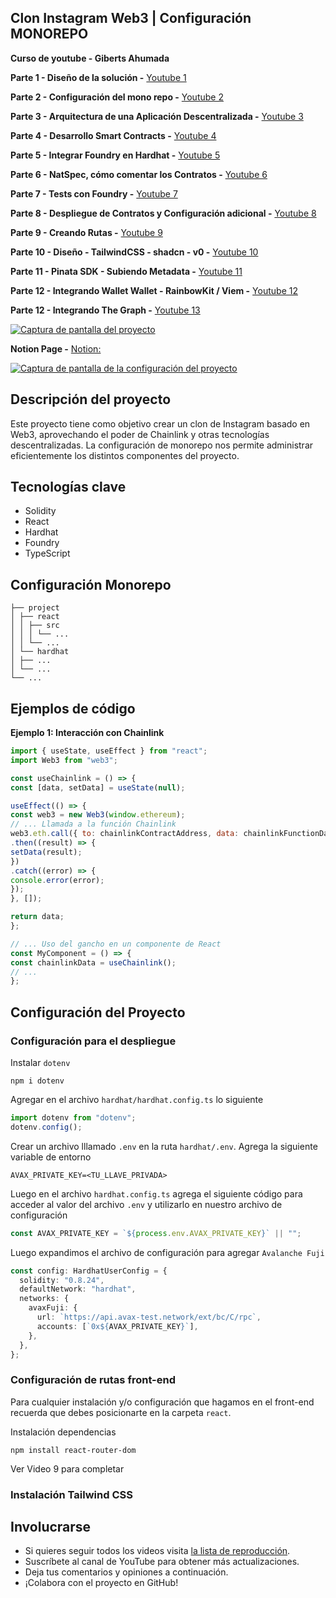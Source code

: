 ## Clon Instagram Web3 | Configuración MONOREPO

**Curso de youtube - Giberts Ahumada**

**Parte 1 - Diseño de la solución -** [Youtube 1 ](https://youtu.be/w23abGly56I)

**Parte 2 - Configuración del mono repo -** [Youtube 2 ](https://www.youtube.com/watch?v=Sd9I7gS_P7k)

**Parte 3 - Arquitectura de una Aplicación Descentralizada -** [Youtube 3 ](https://youtu.be/T9LN89OraLY)

**Parte 4 - Desarrollo Smart Contracts -** [Youtube 4 ](https://youtu.be/exeWVCim-7U)

**Parte 5 - Integrar Foundry en Hardhat -** [Youtube 5 ](https://youtu.be/rVj9nRp36GI)

**Parte 6 - NatSpec, cómo comentar los Contratos -** [Youtube 6 ](https://youtu.be/O_EUT7TIP44)

**Parte 7 - Tests con Foundry -** [Youtube 7 ](https://youtu.be/IHuIcapTmik)

**Parte 8 - Despliegue de Contratos y Configuración adicional -** [Youtube 8 ](https://youtu.be/Fl8DRu9IgGw)

**Parte 9 - Creando Rutas -** [Youtube 9 ](https://youtu.be/EBd7JYbS35g)

**Parte 10 - Diseño - TailwindCSS - shadcn - v0 -** [Youtube 10 ](https://youtu.be/DnuGtF4xziw)

**Parte 11 - Pinata SDK - Subiendo Metadata -** [Youtube 11 ](https://youtu.be/hhkES1fx_7A)

**Parte 12 - Integrando Wallet Wallet - RainbowKit / Viem  -** [Youtube 12 ](https://youtu.be/AZ6QMOIgsTU)

**Parte 12 - Integrando The Graph -** [Youtube 13 ](https://youtu.be/BmA_gskJULU)


[![Captura de pantalla del proyecto](https://github.com/user-attachments/assets/4534758f-3458-4f01-92b8-2bebe4976e63)](https://github.com/user-attachments/assets/4534758f-3458-4f01-92b8-2bebe4976e63)


**Notion Page -** [Notion:](https://feline-tractor-5af.notion.site/Clon-Instagram-Web3-4ef6b1bd5dff4a719a762b93bb8ceb73)

[![Captura de pantalla de la configuración del proyecto](https://github.com/user-attachments/assets/125ba2ad-2650-4d07-b7c8-6527122aefdd)](https://github.com/user-attachments/assets/125ba2ad-2650-4d07-b7c8-6527122aefdd)

## Descripción del proyecto

Este proyecto tiene como objetivo crear un clon de Instagram basado en Web3, aprovechando el poder de Chainlink y otras tecnologías descentralizadas. La configuración de monorepo nos permite administrar eficientemente los distintos componentes del proyecto.

## Tecnologías clave

* Solidity
* React
* Hardhat
* Foundry
* TypeScript

## Configuración Monorepo

```
├── project
│ ├── react
│ │ ├── src
│ │ │ └── ...
│ │ └── ...
│ └── hardhat
│ ├── ...
│ └── ...
└── ...

```

## Ejemplos de código

**Ejemplo 1: Interacción con Chainlink**

```javascript
import { useState, useEffect } from "react";
import Web3 from "web3";

const useChainlink = () => {
const [data, setData] = useState(null);

useEffect(() => {
const web3 = new Web3(window.ethereum);
// ... Llamada a la función Chainlink
web3.eth.call({ to: chainlinkContractAddress, data: chainlinkFunctionData })
.then((result) => {
setData(result);
})
.catch((error) => {
console.error(error);
});
}, []);

return data;
};

// ... Uso del gancho en un componente de React
const MyComponent = () => {
const chainlinkData = useChainlink();
// ...
};

```

## Configuración del Proyecto

### Configuración para el despliegue

Instalar `dotenv`

```shell
npm i dotenv
```

Agregar en el archivo `hardhat/hardhat.config.ts` lo siguiente

```typescript
import dotenv from "dotenv";
dotenv.config();
```

Crear un archivo lllamado `.env` en la ruta `hardhat/.env`. Agrega la siguiente variable de entorno

```env
AVAX_PRIVATE_KEY=<TU_LLAVE_PRIVADA>
```

Luego en el archivo `hardhat.config.ts` agrega el siguiente código para acceder al valor del archivo `.env` y utilizarlo en nuestro archivo de configuración

```typescript
const AVAX_PRIVATE_KEY = `${process.env.AVAX_PRIVATE_KEY}` || "";
```

Luego expandimos el archivo de configuración para agregar `Avalanche Fuji`

```typescript
const config: HardhatUserConfig = {
  solidity: "0.8.24",
  defaultNetwork: "hardhat",
  networks: {
    avaxFuji: {
      url: `https://api.avax-test.network/ext/bc/C/rpc`,
      accounts: [`0x${AVAX_PRIVATE_KEY}`],
    },
  },
};
```

### Configuración de rutas front-end

Para cualquier instalación y/o configuración que hagamos en el front-end recuerda que debes posicionarte en la carpeta `react`.

Instalación dependencias

```shell
npm install react-router-dom
```

Ver Video 9 para completar 

### Instalación Tailwind CSS

## Involucrarse

* Si quieres seguir todos los videos visita [la lista de reproducción](https://www.youtube.com/playlist?list=PL2uIxLJ7G8e2Y825VjgxsB8jXxTW5Tp9w).
* Suscríbete al canal de YouTube para obtener más actualizaciones.
* Deja tus comentarios y opiniones a continuación.
* ¡Colabora con el proyecto en GitHub!
